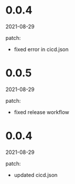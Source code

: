 <!-- START-VERSION: 0.0.4 -->
# 0.0.4
2021-08-29

patch:
* fixed error in cicd.json
<!-- END-VERSION: 0.0.4 -->
<!-- START-VERSION: 0.0.5 -->
# 0.0.5
2021-08-29

patch:
* fixed release workflow
<!-- END-VERSION: 0.0.5 -->
<!-- START-VERSION: 0.0.4 -->
# 0.0.4
2021-08-29

patch:
* updated cicd.json
<!-- END-VERSION: 0.0.4 -->